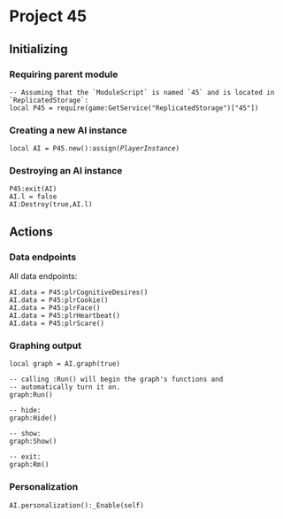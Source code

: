 # Project 45

## Initializing

### Requiring parent module

```
-- Assuming that the `ModuleScript` is named `45` and is located in `ReplicatedStorage`:
local P45 = require(game:GetService("ReplicatedStorage")["45"])
```

### Creating a new AI instance


`local AI = P45.new():assign(`*`PlayerInstance`*`)`

### Destroying an AI instance

```
P45:exit(AI)
AI.l = false
AI:Destroy(true,AI.l)
```

## Actions

### Data endpoints

All data endpoints:

```
AI.data = P45:plrCognitiveDesires()
AI.data = P45:plrCookie()
AI.data = P45:plrFace()
AI.data = P45:plrHeartbeat()
AI.data = P45:plrScare()
```

### Graphing output

```
local graph = AI.graph(true)

-- calling :Run() will begin the graph's functions and
-- automatically turn it on.
graph:Run()

-- hide:
graph:Hide()

-- show:
graph:Show()

-- exit:
graph:Rm()
```

### Personalization

```
AI.personalization():_Enable(self)
```